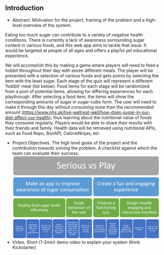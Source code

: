 ## Introduction

- Abstract. Motivation for the project, framing of the problem and a high-level overview of the system.  

Eating too much sugar can contribute to a variety of negative health conditions. There is currently a lack of awareness surrounding sugar content in various foods, and this web app aims to tackle that issue. It would be targeted at people of all ages and offers a playful yet educational experience. 

We will accomplish this by making a game where players will need to feed a hobbit throughout their day with seven different meals. The player will be presented with a selection of various foods and gets points by selecting the item with the least sugar. Each stage of the quiz will represent a different ‘hobbit’ meal (list below). Food items for each stage will be randomized from a pool of potential items, allowing for differing experiences for each playthrough. After selecting a food item, the items will show the corresponding amounts of sugar in sugar-cube form. The user will need to make it through this day without consuming more than the recommended amount (https://www.nhs.uk/live-well/eat-well/how-does-sugar-in-our-diet-affect-our-health), thus learning about the nutritional value of foods they consume regularly. Players would be able to share their results with their friends and family. Health data will be retrieved using nutritional APIs, such as Food Repo, BonAPI, CalorieNinjas, etc. 

- Project Objectives. The high level goals of the project and the contribution towards solving the problem. A checklist against which the team can evaluate their success.  
![alt text][objectives]
- Video. Short (1-2min) demo video to explain your system (think Kickstarter)

[objectives]: https://github.com/kesteckb/COMSM-SEGP/blob/589a88fab268159178cd2475934a3c967123bc37/image.png
